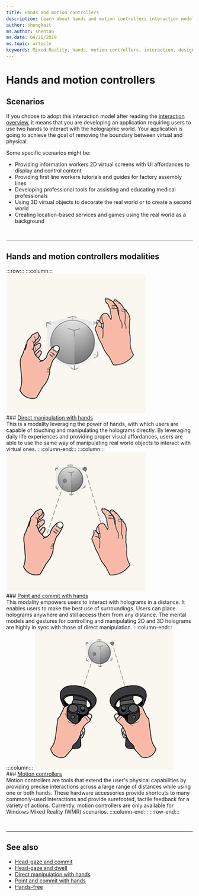 ```yaml
---
title: Hands and motion controllers
description: Learn about hands and motion controllers interaction models, which can remove the boundary between the virtual and the physical.
author: shengkait
ms.author: shentan
ms.date: 04/26/2019
ms.topic: article
keywords: Mixed Reality, hands, motion controllers, interaction, design, mixed reality headset, windows mixed reality headset, virtual reality headset, HoloLens, MRTK, Mixed Reality Toolkit
---
```


# Hands and motion controllers
## Scenarios
If you choose to adopt this interaction model after reading the [interaction overview](interaction-fundamentals.md), it means that you are developing an application requiring users to use two hands to interact with the holographic world. Your application is going to achieve the goal of removing the boundary between virtual and physical.

Some specific scenarios might be:
* Providing information workers 2D virtual screens with UI affordances to display and control content
* Providing first line workers tutorials and guides for factory assembly lines
* Developing professional tools for assisting and educating medical professionals  
* Using 3D virtual objects to decorate the real world or to create a second world 
* Creating location-based services and games using the real world as a background

<br>

---

## Hands and motion controllers modalities

:::row:::
    :::column:::
       [![Direct manipulation with hands](images/hands-and-controllers-direct-manipulation.jpg)](direct-manipulation.md)<br>
       ### [Direct manipulation with hands](direct-manipulation.md)<br>
       This is a modality leveraging the power of hands, with which users are capable of touching and manipulating the holograms directly. By leveraging daily life experiences and providing proper visual affordances, users are able to use the same way of manipulating real world objects to interact with virtual ones.
    :::column-end:::
    :::column:::
       [![Point and commit with hands](images/hands-and-controllers-point-and-commit.jpg)](point-and-commit.md)<br>
        ### [Point and commit with hands](point-and-commit.md)<br>
        This modality empowers users to interact with holograms in a distance. It enables users to make the best use of surroundings. Users can place holograms anywhere and still access them from any distance. The mental models and gestures for controlling and manipulating 2D and 3D holograms are highly in sync with those of direct manipulation.
    :::column-end:::
    :::column:::
       [![Motion controllers](images/hands-and-controllers-motion-controllers.jpg)](motion-controllers.md)<br>
       ### [Motion controllers](motion-controllers.md)<br>
       Motion controllers are tools that extend the user's physical capabilities by providing precise interactions across a large range of distances while using one or both hands. These hardware accessories provide shortcuts to many commonly-used interactions and provide surefooted, tactile feedback for a variety of actions. Currently, motion controllers are only available for Windows Mixed Reality (WMR) scenarios. 
    :::column-end:::
:::row-end:::

<br>

---

## See also
* [Head-gaze and commit](gaze-and-commit.md)
* [Head-gaze and dwell](gaze-and-dwell.md)
* [Direct manipulation with hands](direct-manipulation.md)
* [Point and commit with hands](point-and-commit.md)
* [Hands-free](hands-free.md)
